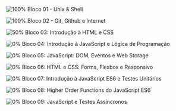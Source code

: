 ![100%](https://progress-bar.dev/100) Bloco 01 - Unix & Shell
    
![100%](https://progress-bar.dev/100) Bloco 02 - Git, Github e Internet
  
![50%](https://progress-bar.dev/50) Bloco 03: Introdução à HTML e CSS
  
![0%](https://progress-bar.dev/0) Bloco 04: Introdução à JavaScript e Lógica de Programação
  
![0%](https://progress-bar.dev/0) Bloco 05: JavaScript: DOM, Eventos e Web Storage

![0%](https://progress-bar.dev/0) Bloco 06: HTML e CSS: Forms, Flexbox e Responsivo

![0%](https://progress-bar.dev/0) Bloco 07: Introdução à JavaScript ES6 e Testes Unitários

![0%](https://progress-bar.dev/0) Bloco 08: Higher Order Functions do JavaScript ES6

![0%](https://progress-bar.dev/0) Bloco 09: JavaScript e Testes Assíncronos
